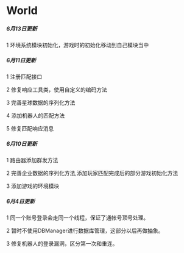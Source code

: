 World
============

##### 6月13日更新

1 环境系统模块初始化，游戏时的初始化移动到自己模块当中

##### 6月11日更新

1 注册匹配接口

2 修复响应工具类，使用自定义的编码方法

3 完善星球数据的序列化方法

4 添加机器人的匹配方法

5 修复匹配响应消息

##### 6月10日更新

1 路由器添加群发方法

2 完善企业数据的序列化方法,添加玩家匹配完成后的部分游戏初始化方法

3 添加游戏的环境模块

##### 6月4日更新

1 同一个账号登录会走同一个线程，保证了通帐号顶号处理。

2 暂时不使用DBManager进行数据库管理，这部分以后再做抽象。

3 修复机器人的登录漏洞，区分第一次和重连。

